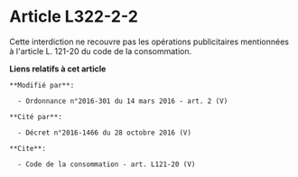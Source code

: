 # Article L322-2-2

Cette interdiction ne recouvre pas les opérations publicitaires mentionnées à l'article L. 121-20 du code de la consommation.

**Liens relatifs à cet article**

	**Modifié par**:

	  - Ordonnance n°2016-301 du 14 mars 2016 - art. 2 (V)

	**Cité par**:

	  - Décret n°2016-1466 du 28 octobre 2016 (V)

	**Cite**:

	  - Code de la consommation - art. L121-20 (V)
